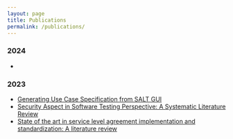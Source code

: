 ```yaml
---
layout: page
title: Publications
permalink: /publications/
---
```



### 2024

-

### 2023

- [Generating Use Case Specification from SALT GUI](http://dx.doi.org/10.1109/ICITEE59582.2023.10317784)
- [Security Aspect in Software Testing Perspective: A Systematic Literature Review](http://dx.doi.org/10.20473/jisebi.9.1.95-107)
- [State of the art in service level agreement implementation and standardization: A literature review](http://dx.doi.org/10.1063/5.0181073)
